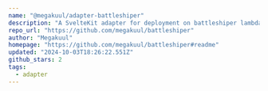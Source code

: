 ```yaml
---
name: "@megakuul/adapter-battleshiper"
description: "A SvelteKit adapter for deployment on battleshiper lambda infrastructure."
repo_url: "https://github.com/megakuul/battleshiper"
author: "Megakuul"
homepage: "https://github.com/megakuul/battleshiper#readme"
updated: "2024-10-03T18:26:22.551Z"
github_stars: 2
tags: 
  - adapter
---
```

